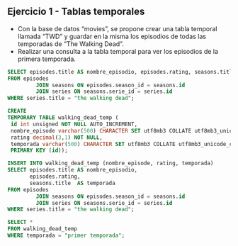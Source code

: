 ## Ejercicio 1 - Tablas temporales

- Con la base de datos “movies”, se propone crear una tabla temporal llamada “TWD” y guardar en la misma los episodios
  de todas las temporadas de “The Walking Dead”.
- Realizar una consulta a la tabla temporal para ver los episodios de la primera temporada.

~~~~sql
SELECT episodes.title AS nombre_episodio, episodes.rating, seasons.title AS temporada
FROM episodes
         JOIN seasons ON episodes.season_id = seasons.id
         JOIN series ON seasons.serie_id = series.id
WHERE series.title = "the walking dead";
~~~~

~~~~sql
CREATE
TEMPORARY TABLE walking_dead_temp (
 id int unsigned NOT NULL AUTO_INCREMENT,
 nombre_episode varchar(500) CHARACTER SET utf8mb3 COLLATE utf8mb3_unicode_ci DEFAULT NULL,
 rating decimal(3,1) NOT NULL,
 temporada varchar(500) CHARACTER SET utf8mb3 COLLATE utf8mb3_unicode_ci DEFAULT NULL,
 PRIMARY KEY (id));
~~~~

~~~~sql
INSERT INTO walking_dead_temp (nombre_episode, rating, temporada)
SELECT episodes.title AS nombre_episodio,
       episodes.rating,
       seasons.title  AS temporada
FROM episodes
         JOIN seasons ON episodes.season_id = seasons.id
         JOIN series ON seasons.serie_id = series.id
WHERE series.title = "the walking dead";
~~~~

~~~~sql
SELECT *
FROM walking_dead_temp
WHERE temporada = "primer temporada";
~~~~

